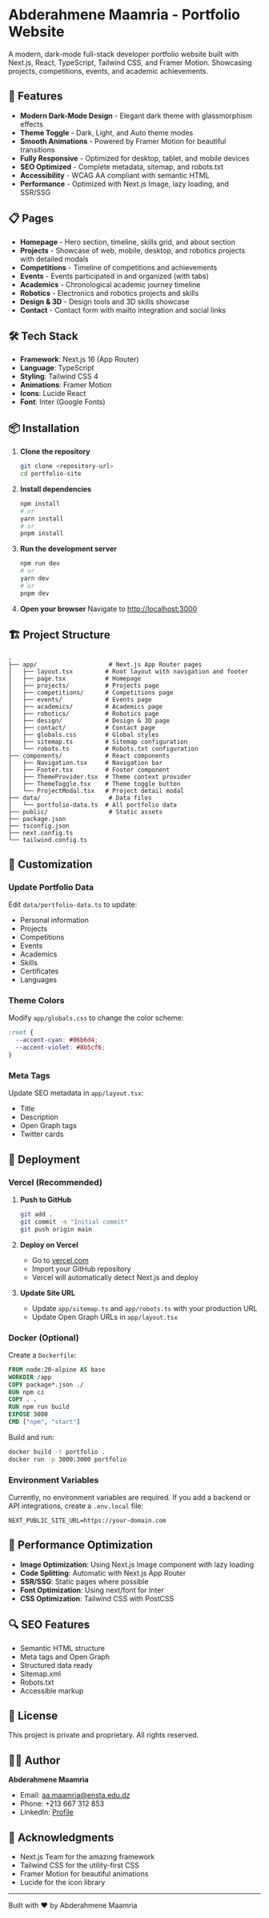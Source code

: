 # Abderahmene Maamria - Portfolio Website

A modern, dark-mode full-stack developer portfolio website built with Next.js, React, TypeScript, Tailwind CSS, and Framer Motion. Showcasing projects, competitions, events, and academic achievements.

## 🚀 Features

- **Modern Dark-Mode Design** - Elegant dark theme with glassmorphism effects
- **Theme Toggle** - Dark, Light, and Auto theme modes
- **Smooth Animations** - Powered by Framer Motion for beautiful transitions
- **Fully Responsive** - Optimized for desktop, tablet, and mobile devices
- **SEO Optimized** - Complete metadata, sitemap, and robots.txt
- **Accessibility** - WCAG AA compliant with semantic HTML
- **Performance** - Optimized with Next.js Image, lazy loading, and SSR/SSG

## 📋 Pages

- **Homepage** - Hero section, timeline, skills grid, and about section
- **Projects** - Showcase of web, mobile, desktop, and robotics projects with detailed modals
- **Competitions** - Timeline of competitions and achievements
- **Events** - Events participated in and organized (with tabs)
- **Academics** - Chronological academic journey timeline
- **Robotics** - Electronics and robotics projects and skills
- **Design & 3D** - Design tools and 3D skills showcase
- **Contact** - Contact form with mailto integration and social links

## 🛠️ Tech Stack

- **Framework**: Next.js 16 (App Router)
- **Language**: TypeScript
- **Styling**: Tailwind CSS 4
- **Animations**: Framer Motion
- **Icons**: Lucide React
- **Font**: Inter (Google Fonts)

## 📦 Installation

1. **Clone the repository**
   ```bash
   git clone <repository-url>
   cd portfolio-site
   ```

2. **Install dependencies**
   ```bash
   npm install
   # or
   yarn install
   # or
   pnpm install
   ```

3. **Run the development server**
   ```bash
   npm run dev
   # or
   yarn dev
   # or
   pnpm dev
   ```

4. **Open your browser**
   Navigate to [http://localhost:3000](http://localhost:3000)

## 🏗️ Project Structure

```
.
├── app/                    # Next.js App Router pages
│   ├── layout.tsx         # Root layout with navigation and footer
│   ├── page.tsx           # Homepage
│   ├── projects/          # Projects page
│   ├── competitions/      # Competitions page
│   ├── events/            # Events page
│   ├── academics/         # Academics page
│   ├── robotics/          # Robotics page
│   ├── design/            # Design & 3D page
│   ├── contact/           # Contact page
│   ├── globals.css        # Global styles
│   ├── sitemap.ts         # Sitemap configuration
│   └── robots.ts          # Robots.txt configuration
├── components/            # React components
│   ├── Navigation.tsx     # Navigation bar
│   ├── Footer.tsx         # Footer component
│   ├── ThemeProvider.tsx  # Theme context provider
│   ├── ThemeToggle.tsx    # Theme toggle button
│   └── ProjectModal.tsx   # Project detail modal
├── data/                   # Data files
│   └── portfolio-data.ts  # All portfolio data
├── public/                 # Static assets
├── package.json
├── tsconfig.json
├── next.config.ts
└── tailwind.config.ts
```

## 🎨 Customization

### Update Portfolio Data

Edit `data/portfolio-data.ts` to update:
- Personal information
- Projects
- Competitions
- Events
- Academics
- Skills
- Certificates
- Languages

### Theme Colors

Modify `app/globals.css` to change the color scheme:
```css
:root {
  --accent-cyan: #06b6d4;
  --accent-violet: #8b5cf6;
}
```

### Meta Tags

Update SEO metadata in `app/layout.tsx`:
- Title
- Description
- Open Graph tags
- Twitter cards

## 📱 Deployment

### Vercel (Recommended)

1. **Push to GitHub**
   ```bash
   git add .
   git commit -m "Initial commit"
   git push origin main
   ```

2. **Deploy on Vercel**
   - Go to [vercel.com](https://vercel.com)
   - Import your GitHub repository
   - Vercel will automatically detect Next.js and deploy

3. **Update Site URL**
   - Update `app/sitemap.ts` and `app/robots.ts` with your production URL
   - Update Open Graph URLs in `app/layout.tsx`

### Docker (Optional)

Create a `Dockerfile`:
```dockerfile
FROM node:20-alpine AS base
WORKDIR /app
COPY package*.json ./
RUN npm ci
COPY . .
RUN npm run build
EXPOSE 3000
CMD ["npm", "start"]
```

Build and run:
```bash
docker build -t portfolio .
docker run -p 3000:3000 portfolio
```

### Environment Variables

Currently, no environment variables are required. If you add a backend or API integrations, create a `.env.local` file:

```env
NEXT_PUBLIC_SITE_URL=https://your-domain.com
```

## 🎯 Performance Optimization

- **Image Optimization**: Using Next.js Image component with lazy loading
- **Code Splitting**: Automatic with Next.js App Router
- **SSR/SSG**: Static pages where possible
- **Font Optimization**: Using next/font for Inter
- **CSS Optimization**: Tailwind CSS with PostCSS

## 🔍 SEO Features

- Semantic HTML structure
- Meta tags and Open Graph
- Structured data ready
- Sitemap.xml
- Robots.txt
- Accessible markup

## 📝 License

This project is private and proprietary. All rights reserved.

## 👨‍💻 Author

**Abderahmene Maamria**
- Email: aa.maamria@ensta.edu.dz
- Phone: +213 667 312 853
- LinkedIn: [Profile](https://linkedin.com/in/abderahmene-maamria)

## 🙏 Acknowledgments

- Next.js Team for the amazing framework
- Tailwind CSS for the utility-first CSS
- Framer Motion for beautiful animations
- Lucide for the icon library

---

Built with ❤️ by Abderahmene Maamria

